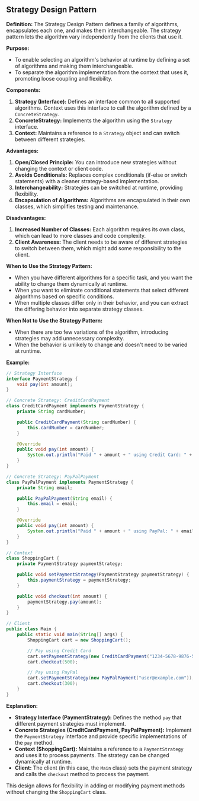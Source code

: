 ## Strategy Design Pattern

**Definition:** The Strategy Design Pattern defines a family of algorithms, encapsulates each one, and makes them interchangeable. The strategy pattern lets the algorithm vary independently from the clients that use it.

**Purpose:**
- To enable selecting an algorithm's behavior at runtime by defining a set of algorithms and making them interchangeable.
- To separate the algorithm implementation from the context that uses it, promoting loose coupling and flexibility.

**Components:**
1. **Strategy (Interface):** Defines an interface common to all supported algorithms. Context uses this interface to call the algorithm defined by a `ConcreteStrategy`.
2. **ConcreteStrategy:** Implements the algorithm using the `Strategy` interface.
3. **Context:** Maintains a reference to a `Strategy` object and can switch between different strategies.

**Advantages:**
1. **Open/Closed Principle:** You can introduce new strategies without changing the context or client code.
2. **Avoids Conditionals:** Replaces complex conditionals (if-else or switch statements) with a cleaner strategy-based implementation.
3. **Interchangeability:** Strategies can be switched at runtime, providing flexibility.
4. **Encapsulation of Algorithms:** Algorithms are encapsulated in their own classes, which simplifies testing and maintenance.

**Disadvantages:**
1. **Increased Number of Classes:** Each algorithm requires its own class, which can lead to more classes and code complexity.
2. **Client Awareness:** The client needs to be aware of different strategies to switch between them, which might add some responsibility to the client.

**When to Use the Strategy Pattern:**
- When you have different algorithms for a specific task, and you want the ability to change them dynamically at runtime.
- When you want to eliminate conditional statements that select different algorithms based on specific conditions.
- When multiple classes differ only in their behavior, and you can extract the differing behavior into separate strategy classes.

**When Not to Use the Strategy Pattern:**
- When there are too few variations of the algorithm, introducing strategies may add unnecessary complexity.
- When the behavior is unlikely to change and doesn't need to be varied at runtime.

**Example:**

```java
// Strategy Interface
interface PaymentStrategy {
    void pay(int amount);
}

// Concrete Strategy: CreditCardPayment
class CreditCardPayment implements PaymentStrategy {
    private String cardNumber;

    public CreditCardPayment(String cardNumber) {
        this.cardNumber = cardNumber;
    }

    @Override
    public void pay(int amount) {
        System.out.println("Paid " + amount + " using Credit Card: " + cardNumber);
    }
}

// Concrete Strategy: PayPalPayment
class PayPalPayment implements PaymentStrategy {
    private String email;

    public PayPalPayment(String email) {
        this.email = email;
    }

    @Override
    public void pay(int amount) {
        System.out.println("Paid " + amount + " using PayPal: " + email);
    }
}

// Context
class ShoppingCart {
    private PaymentStrategy paymentStrategy;

    public void setPaymentStrategy(PaymentStrategy paymentStrategy) {
        this.paymentStrategy = paymentStrategy;
    }

    public void checkout(int amount) {
        paymentStrategy.pay(amount);
    }
}

// Client
public class Main {
    public static void main(String[] args) {
        ShoppingCart cart = new ShoppingCart();

        // Pay using Credit Card
        cart.setPaymentStrategy(new CreditCardPayment("1234-5678-9876-5432"));
        cart.checkout(500);

        // Pay using PayPal
        cart.setPaymentStrategy(new PayPalPayment("user@example.com"));
        cart.checkout(300);
    }
}
```
**Explanation:**

- **Strategy Interface (PaymentStrategy):** Defines the method `pay` that different payment strategies must implement.
- **Concrete Strategies (CreditCardPayment, PayPalPayment):** Implement the `PaymentStrategy` interface and provide specific implementations of the `pay` method.
- **Context (ShoppingCart):** Maintains a reference to a `PaymentStrategy` and uses it to process payments. The strategy can be changed dynamically at runtime.
- **Client:** The client (in this case, the `Main` class) sets the payment strategy and calls the `checkout` method to process the payment.

This design allows for flexibility in adding or modifying payment methods without changing the `ShoppingCart` class.